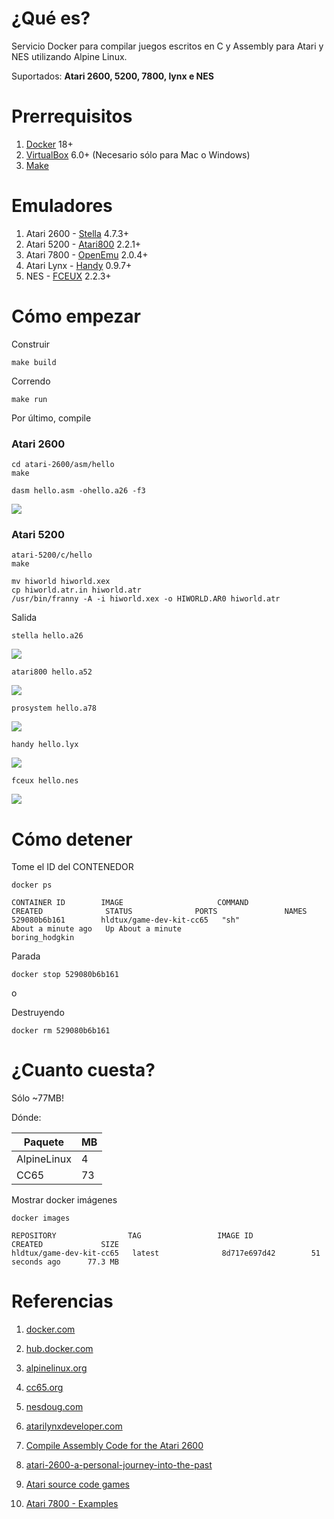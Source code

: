 # ¿Qué es?

Servicio Docker para compilar juegos escritos en C y Assembly para Atari y NES utilizando Alpine Linux.

Suportados:
**Atari 2600, 5200, 7800, lynx e NES**

# Prerrequisitos

1. [Docker](www.docker.com) 18+
2. [VirtualBox](www.virtualbox.org) 6.0+ (Necesario sólo para Mac o Windows)
3. [Make](https://www.gnu.org/software/make)

# Emuladores
1. Atari 2600 - [Stella](https://stella-emu.github.io/) 4.7.3+
1. Atari 5200 - [Atari800](http://www.atarimac.com/atari800macx.php) 2.2.1+
1. Atari 7800 - [OpenEmu](http://openemu.org/) 2.0.4+
2. Atari Lynx - [Handy](http://bannister.org/software/handy.htm) 0.9.7+
3. NES - [FCEUX](http://www.fceux.com/) 2.2.3+
 
# Cómo empezar

Construir

```
make build
```

Correndo

```
make run
```

Por último, compile

### Atari 2600

```
cd atari-2600/asm/hello
make
```

```
dasm hello.asm -ohello.a26 -f3
```

![](doc/atari-2600.png)


### Atari 5200

```
atari-5200/c/hello
make
```

```
mv hiworld hiworld.xex
cp hiworld.atr.in hiworld.atr
/usr/bin/franny -A -i hiworld.xex -o HIWORLD.AR0 hiworld.atr
```

Salida


```
stella hello.a26
```

![](doc/atari-2600.png)

```
atari800 hello.a52
```

![](doc/atari-5200.png)

```
prosystem hello.a78
```

![](doc/atari-7800.png)

```
handy hello.lyx
```

![](doc/atari-lynx.png)


```
fceux hello.nes
```

![](doc/nes.png)


# Cómo detener

Tome el ID del CONTENEDOR

```
docker ps
```

```
CONTAINER ID        IMAGE                     COMMAND             CREATED              STATUS              PORTS               NAMES
529080b6b161        hldtux/game-dev-kit-cc65   "sh"                About a minute ago   Up About a minute                       boring_hodgkin
```

Parada

```
docker stop 529080b6b161
```

o

Destruyendo

```
docker rm 529080b6b161
```

# ¿Cuanto cuesta?

Sólo ~77MB!

Dónde:

Paquete | MB
--- | ---
AlpineLinux | 4
CC65 | 73

Mostrar docker imágenes

```
docker images
```

```
REPOSITORY                TAG                 IMAGE ID            CREATED             SIZE
hldtux/game-dev-kit-cc65   latest              8d717e697d42        51 seconds ago      77.3 MB
```

# Referencias

1. [docker.com](https://www.docker.com)

2. [hub.docker.com](https://hub.docker.com)

3. [alpinelinux.org](https://alpinelinux.org)

4. [cc65.org](http://www.cc65.org/)

5. [nesdoug.com](https://nesdoug.com/)

6. [atarilynxdeveloper.com](https://atarilynxdeveloper.wordpress.com/2012/04/05/programming-tutorial-part-1getting-started/)

7. [Compile Assembly Code for the Atari 2600](http://atariprojects.org/2019/01/20/compile-assembly-code-for-the-atari-2600-10-15-mins)

8. [atari-2600-a-personal-journey-into-the-past](https://blog.classycode.com/the-atari-2600-a-personal-journey-into-the-past-5b8cadebc6eb)

9. [Atari source code games](http://www.bjars.com/sourcecode.html)

10. [Atari 7800 - Examples](http://atarihq.com/danb/a7800.shtml)